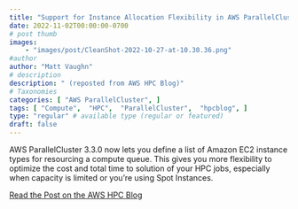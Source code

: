 ```yaml
---
title: "Support for Instance Allocation Flexibility in AWS ParallelCluster 3.3"
date: 2022-11-02T00:00:00-0700
# post thumb
images:
    - "images/post/CleanShot-2022-10-27-at-10.30.36.png"
#author
author: "Matt Vaughn"
# description
description: " (reposted from AWS HPC Blog)"
# Taxonomies
categories: [ "AWS ParallelCluster", ]
tags: [ "Compute",  "HPC",  "ParallelCluster",  "hpcblog", ]
type: "regular" # available type (regular or featured)
draft: false
---
```


AWS ParallelCluster 3.3.0 now lets you define a list of Amazon EC2 instance types for resourcing a compute queue. This gives you more flexibility to optimize the cost and total time to solution of your HPC jobs, especially when capacity is limited or you’re using Spot Instances.

<a href="{{ url }}" class="btn btn-primary btn-lg active" role="button" aria-pressed="true" style="margin-top: 8px;">Read the Post on the AWS HPC Blog</a>